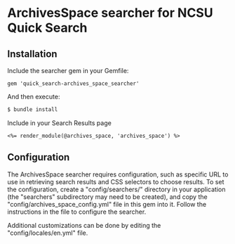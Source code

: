 ArchivesSpace searcher for NCSU Quick Search
=======

## Installation
Include the searcher gem in your Gemfile:

```
gem 'quick_search-archives_space_searcher'

```
And then execute:
```bash
$ bundle install
```

Include in your Search Results page

```
<%= render_module(@archives_space, 'archives_space') %>
```

## Configuration

The ArchivesSpace searcher requires configuration, such as specific URL to
use in retrieving search results and CSS selectors to choose results.
To set the configuration, create a "config/searchers/" directory in your 
application (the "searchers" subdirectory may need to be created), 
and copy the "config/archives_space_config.yml" file
in this gem into it. Follow the instructions in the file to configure the
searcher.

Additional customizations can be done by editing the "config/locales/en.yml" file.
